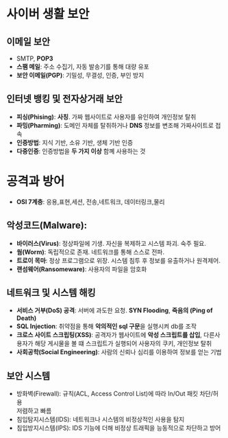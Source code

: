 # 사이버 생활 보안
## 이메일 보안
- SMTP, **POP3**
- **스팸 메일**: 주소 수집기, 자동 발송기를 통해 대량 유포
- **보안 이메일(PGP)**: 기밀성, 무결성, 인증, 부인 방지

## 인터넷 뱅킹 및 전자상거래 보안
- **피싱(Phising)**: **사칭**. 가짜 웹사이트로 사용자를 유인하여 개인정보 탈취
- **파밍(Pharming)**: 도메인 자체를 탈취하거나 **DNS** 정보를 변조해 가짜사이트로 접속
- **인증방법**: 지식 기반, 소유 기반, 생체 기반 인증<br>
- **다중인증**: 인증방법을 **두 가지 이상** 함꼐 사용하는 것


# 공격과 방어
- **OSI 7계층**: 응용,표현,세션, 전송,네트워크, 데이터링크,물리
## 악성코드(Malware):
- **바이러스(Virus)**: 정상파일에 기생. 자신을 복제하고 시스템 파괴. 숙주 필요.
- **웜(Worm)**: 독립적으로 존재. 네트워크를 통해 스스로 전파.
- **트로이 목마**: 정상 프로그램으로 위장. 시스템 침투 후 정보를 유출하거나 원격제어.
- **랜섬웨어(Ransomeware)**: 사용자의 파일을 암호화
## 네트워크 및 시스템 해킹
- **서비스 거부(DoS) 공격**: 서버에 과도한 요청. **SYN Flooding**, **죽음의 (Ping of Death)**
- **SQL Injection**: 취약점을 통해 **악의적인 sql 구문**을 실행시켜 db를 조작
- **크로스 사이트 스크립팅(XSS)**: 공격자가 웹사이트에 **악성 스크립트를 삽입**, 다른사용자가 해당 게시물을 볼 떄 스크립트가 실행되어 사용자의 쿠키, 개인정보 탈취
- **사회공학(Social Engineering)**: 사람의 신뢰나 심리를 이용하여 정보를 얻는 기법
## 보안 시스템
- 방화벽(Firewall): 규칙(ACL, Access Control List)에 따라 In/Out 패킷 차단/허용<br>저렴하고 빠름
- 침입탐지시스템(IDS): 네트워크나 시스템의 비정상적인 사용을 탐지
- 침입방지시스템(IPS): IDS 기능에 더해 비정상 트래픽을 능동적으로 차단하고 방어

